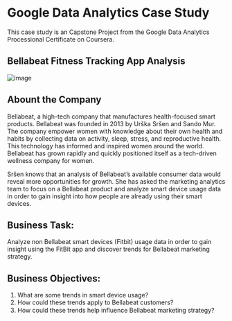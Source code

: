 # Google Data Analytics Case Study
This case study is an Capstone Project from the Google Data Analytics Processional Certificate on Coursera.

## Bellabeat Fitness Tracking App Analysis
![image](https://user-images.githubusercontent.com/99712824/154007847-a2cce084-7f3c-41af-8da4-ce4951fe7228.png)

## Abount the Company 
Bellabeat, a high-tech company that manufactures health-focused smart products. Bellabeat was founded in 2013 by Urška Sršen and Sando Mur. The company empower women with knowledge about their own health and habits by collecting data on activity, sleep, stress, and reproductive health. This technology has informed and inspired women around the world.  Bellabeat has grown rapidly and quickly positioned itself as a tech-driven wellness company for women. 

Sršen knows that an analysis of Bellabeat’s available consumer data would reveal more opportunities for growth. She has asked the marketing analytics team to focus on a Bellabeat product and analyze smart device usage data in order to gain insight into how people are already using their smart devices.

## Business Task:
Analyze non Bellabeat smart devices (Fitbit) usage data in order to gain insight using the FitBit app and discover trends for Bellabeat marketing strategy.

## Business Objectives:
1. What are some trends in smart device usage? 
2. How could these trends apply to Bellabeat customers? 
3. How could these trends help inﬂuence Bellabeat marketing strategy? 
